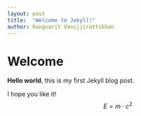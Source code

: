 ```yaml
---
layout: post
title:  "Welcome to Jekyll!"
author: Rangsarit Vanijjirattikhan
---
```


# Welcome

**Hello world**, this is my first Jekyll blog post.

I hope you like it!
$$ E = m\cdot c^2 \label{eq:mc2}$$


